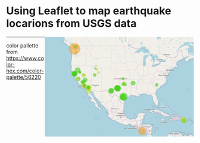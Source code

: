 # Using Leaflet to map earthquake locarions from USGS data

<img src="images/earthquake-map.png" width="400" align="right" />

<hr>

color pallette from https://www.color-hex.com/color-palette/56220
